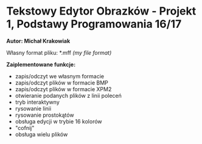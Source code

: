 # Tekstowy Edytor Obrazków - Projekt 1, Podstawy Programowania 16/17

<b>Autor: Michał Krakowiak</b> <br/>

Własny format pliku: *.mff <i>(my file format)</i>

<b>Zaiplementowane funkcje:</b>
<ul>
<li>zapis/odczyt we własnym formacie</li>
  <li>zapis/odczyt plików w formacie BMP</li>
  <li>zapis/odczyt plików w formacie XPM2</li>
  <li>otwieranie podanych plików z linii poleceń</li>
  <li>tryb interaktywny</li>
  <li>rysowanie linii</li>
  <li>rysowanie prostokątów</li>
  <li>obsługa edycji w trybie 16 kolorów</li>
  <li>"cofnij"</li>
  <li>obsługa wielu plików</li>
 </ul>
